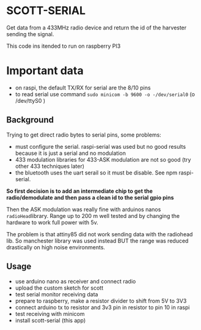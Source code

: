 # SCOTT-SERIAL

Get data from a 433MHz radio device and return the id of the harvester sending the signal.

This code ins itended to run on raspberry PI3

# Important data

- on raspi, the default TX/RX for serial are the 8/10 pins
- to read serial use command `sudo minicom -b 9600 -o -/dev/serial0` (o /dev/ttyS0 )  

## Background

Trying to get direct radio bytes to serial pins, some problems:
- must configure the serial. raspi-serial was used but no good results because it is just a serial and no modulation
- 433 modulation libraries for 433-ASK modulation are not so good (try other 433 techniques later)
- the bluetooth uses the uart serail so it must be disable. See npm raspi-serial.

**So first decision is to add an intermediate chip to get the radio/demodulate and then pass a clean id to the serial gpio pins**

Then the ASK modulation was really fine with arduinos nanos `radioHead`library. Range up to 200 m well tested and by changing the hardware to work full power with 5v.

The problem is that attiny85 did not work sending data with the radiohead lib. So manchester library was used instead BUT the range was reduced drastically on high noise environments.

## Usage

- use arduino nano as receiver and connect radio
- upload the custom sketch for scott
- test serial monitor receiving data
- prepare to raspberry, make a resistor divider to shift from 5V to 3V3
- connect arduino tx to resistor and 3v3 pin in resistor to pin 10 in raspi
- test receiving with minicom
- install scott-serial (this app)